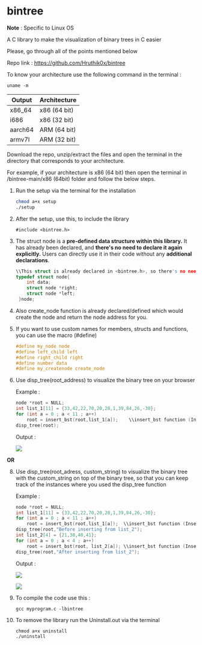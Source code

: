 # bintree

**Note** : Specific to Linux OS

A C library to make the visualization of binary trees in C easier

Please, go through all of the points mentioned below

Repo link : https://github.com/Hruthik0x/bintree

To know your architecture use the following command in the terminal : 

	uname -m

| Output   | Architecture    |
| -------- | --------------- |
| x86_64   | x86 (64 bit)    |
| i686     | x86 (32 bit)    |
| aarch64  | ARM (64 bit)    |
| armv7l   | ARM (32 bit)    |

     
Download the repo, unzip/extract the files and open the terminal in the directory that corresponds to your architecture.

For example, if your architecture is x86 (64 bit) then open the terminal in /bintree-main/x86 (64bit) folder and follow the below steps.

1) Run the setup via the terminal for the installation
   
    ```sh
    chmod a+x setup
    ./setup
    ```

2) After the setup, use this, to include the library
    ```
    #include <bintree.h>
    ```

4) The struct node is a **pre-defined data structure within this library.**
   It has already been declared, and **there's no need to declare it again explicitly.**
   Users can directly use it in their code without any **additional declarations**.
    ```C
    \\This struct is already declared in <bintree.h>, so there's no need to declare it again explicitly
    typedef struct node{
        int data;
        struct node *right;
        struct node *left;
     }node;
     ```

5) Also create_node function is already declared/defined which would create the node and return the node address for you.

6) If you want to use custom names for members, structs and functions, you can use the macro (#define)

   ```C
   #define my_node node
   #define left_child left
   #define right_child right
   #define number data
   #define my_createnode create_node
   ```

7) Use disp_tree(root_address) to visualize the binary tree on your browser

   Example :

    ```C
    node *root = NULL;
    int list_1[11] = {33,42,22,70,20,28,1,39,84,26,-30};
    for (int a = 0 ; a < 11 ; a++)
        root = insert_bst(root,list_1[a]);    \\insert_bst function (Inserts elements in binary search tree) is not included in the library
    disp_tree(root);
    ```

   Output :

    ![](https://github.com/Hruthik0x/bintree/assets/69683617/27bf7a40-4b03-4b72-bc51-d19e6014078b)


**OR**
   
8) Use disp_tree(root_adress, custom_string) to visualize the binary tree with the custom_string on top of the binary tree, 
   so that you can keep track of the instances where you used the disp_tree function

   Example : 
   
    ```C
    node *root = NULL;
    int list_1[11] = {33,42,22,70,20,28,1,39,84,26,-30};
    for (int a = 0 ; a < 11 ; a++)
        root = insert_bst(root,list_1[a]);	\\insert_bst function (Inserts elements in binary search tree) is not included in the library
    disp_tree(root,"Before inserting from list_2");
    int list_2[4] = {21,30,40,41};
    for (int a = 0 ; a < 4 ; a++)
        root = insert_bst(root, list_2[a]);	\\insert_bst function (Inserts elements in binary search tree) is not included in the library
    disp_tree(root,"After inserting from list_2");
    ```

   Output :

   ![](https://github.com/Hruthik0x/bintree/assets/69683617/d7fead00-fc57-47d3-870f-b6a49da70dc9)

   ![](https://github.com/Hruthik0x/bintree/assets/69683617/8d95f56a-b330-4ab2-bf87-e2471a9321a5)


9) To compile the code use this :
   
   ```
   gcc myprogram.c -lbintree
   ```

10) To remove the library run the Uninstall.out via the terminal

    ```
    chmod a+x uninstall
    ./uninstall
    ```
	
	

